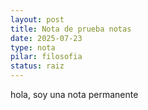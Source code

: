 ```yaml
---
layout: post
title: Nota de prueba notas
date: 2025-07-23
type: nota
pilar: filosofia
status: raiz
---
```

hola, soy una nota permanente
